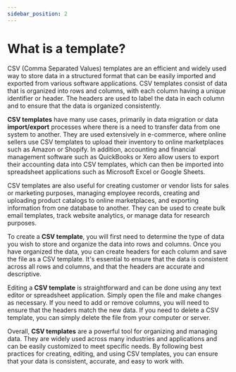 ```yaml
---
sidebar_position: 2
---
```


# What is a template?


CSV (Comma Separated Values) templates are an efficient and widely used way to store data in a structured format that can be easily imported and exported from various software applications. CSV templates consist of data that is organized into rows and columns, with each column having a unique identifier or header. The headers are used to label the data in each column and to ensure that the data is organized consistently.

__CSV templates__ have many use cases, primarily in data migration or data __import/export__ processes where there is a need to transfer data from one system to another. They are used extensively in e-commerce, where online sellers use CSV templates to upload their inventory to online marketplaces such as Amazon or Shopify. In addition, accounting and financial management software such as QuickBooks or Xero allow users to export their accounting data into CSV templates, which can then be imported into spreadsheet applications such as Microsoft Excel or Google Sheets.

CSV templates are also useful for creating customer or vendor lists for sales or marketing purposes, managing employee records, creating and uploading product catalogs to online marketplaces, and exporting information from one database to another. They can be used to create bulk email templates, track website analytics, or manage data for research purposes.

To create a __CSV template__, you will first need to determine the type of data you wish to store and organize the data into rows and columns. Once you have organized the data, you can create headers for each column and save the file as a CSV template. It's essential to ensure that the data is consistent across all rows and columns, and that the headers are accurate and descriptive.

Editing a __CSV template__ is straightforward and can be done using any text editor or spreadsheet application. Simply open the file and make changes as necessary. If you need to add or remove columns, you will need to ensure that the headers match the new data. If you need to delete a CSV template, you can simply delete the file from your computer or server.

Overall, __CSV templates__ are a powerful tool for organizing and managing data. They are widely used across many industries and applications and can be easily customized to meet specific needs. By following best practices for creating, editing, and using CSV templates, you can ensure that your data is consistent, accurate, and easy to work with.
